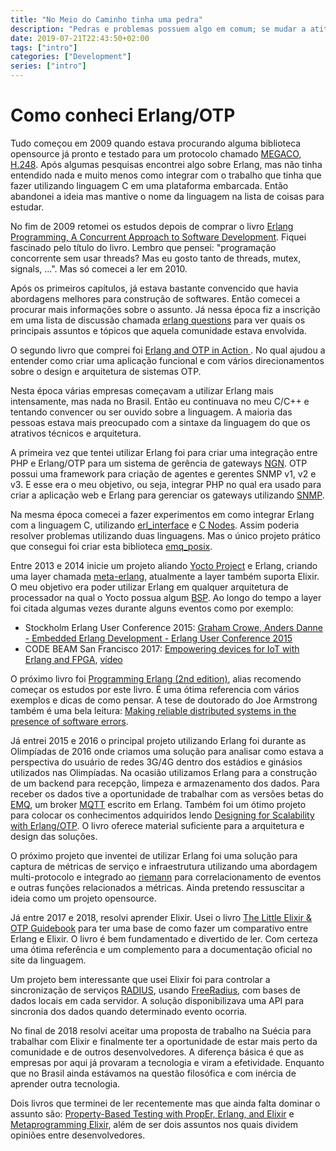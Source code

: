 ```yaml
---
title: "No Meio do Caminho tinha uma pedra"
description: "Pedras e problemas possuem algo em comum; se mudar a atitude, outras estrégias aparecem para resolver as questões."
date: 2019-07-21T22:43:50+02:00
tags: ["intro"]
categories: ["Development"]
series: ["intro"]
---
```


# Como conheci Erlang/OTP

Tudo começou em 2009 quando estava procurando alguma biblioteca opensource já pronto e testado para um protocolo chamado [MEGACO, H.248](https://en.wikipedia.org/wiki/H.248). Após algumas pesquisas  encontrei algo sobre Erlang, mas não tinha entendido nada e muito menos como integrar com o trabalho que tinha que fazer utilizando linguagem C em uma plataforma embarcada. Então abandonei a ideia mas mantive o nome da linguagem na lista de coisas para estudar.

No fim de 2009 retomei os estudos depois de comprar o livro [Erlang Programming, A Concurrent Approach to Software Development](http://shop.oreilly.com/product/9780596518189.do). Fiquei fascinado pelo título do livro. Lembro que pensei: "programação concorrente sem usar threads? Mas eu gosto tanto de threads, mutex, signals, ...". Mas só comecei a ler em 2010.

Após os primeiros capítulos, já estava bastante convencido que havia abordagens melhores para construção de softwares. Então comecei a procurar mais informações sobre o assunto. Já nessa época fiz a inscrição em uma lista de discussão chamada [erlang questions](http://erlang.org/mailman/listinfo/erlang-questions) para ver quais os principais assuntos e tópicos que aquela comunidade estava envolvida.

O segundo livro que comprei foi [Erlang and OTP in Action ](https://www.manning.com/books/erlang-and-otp-in-action). No qual ajudou a entender como criar uma aplicação funcional e com vários direcionamentos sobre o design e arquitetura de sistemas OTP.

Nesta época várias empresas começavam a utilizar Erlang mais intensamente, mas nada no Brasil. Então eu continuava no meu C/C++ e tentando convencer ou ser ouvido sobre a linguagem. A maioria das pessoas estava mais preocupado com a sintaxe da linguagem do que os atrativos técnicos e arquitetura.

A primeira vez que tentei utilizar Erlang foi para criar uma integração entre PHP e Erlang/OTP para um sistema de gerência de gateways [NGN](https://en.wikipedia.org/wiki/Next-generation_network). OTP possui uma framework para criação de agentes e gerentes SNMP v1, v2 e v3. E esse era o meu objetivo, ou seja, integrar PHP no qual era usado para criar a aplicação web e Erlang para gerenciar os gateways utilizando [SNMP](https://en.wikipedia.org/wiki/Simple_Network_Management_Protocol).

Na mesma época comecei a fazer experimentos em como integrar Erlang com a linguagem C, utilizando [erl_interface](http://erlang.org/doc/tutorial/erl_interface.html) e [C Nodes](http://erlang.org/doc/tutorial/cnode.html). Assim poderia resolver problemas utilizando duas linguagens. Mas o único projeto prático que consegui foi criar esta biblioteca [emq_posix](https://github.com/joaohf/emq_posix).

Entre 2013 e 2014 inicie um projeto aliando [Yocto Project](https://www.yoctoproject.org/) e Erlang, criando uma layer chamada [meta-erlang](https://github.com/joaohf/meta-erlang), atualmente a layer também suporta Elixir. O meu objetivo era poder utilizar Erlang em qualquer arquitetura de processador na qual o Yocto possua algum [BSP](https://www.yoctoproject.org/docs/2.5/bsp-guide/bsp-guide.html). Ao longo do tempo a layer foi citada algumas vezes durante alguns eventos como por exemplo:

* Stockholm Erlang User Conference 2015: [Graham Crowe, Anders Danne - Embedded Erlang Development - Erlang User Conference 2015](https://youtu.be/REZ93dZZ5uA?t=1678)
* CODE BEAM San Francisco 2017: [Empowering devices for IoT with Erlang and FPGA](https://www.erlangelixir.com//irina-guberman.html), [vídeo](https://youtu.be/Peg7E-nTrOY?t=1940)

O próximo livro foi [Programming Erlang (2nd edition)](https://pragprog.com/book/jaerlang2/programming-erlang), alias recomendo começar os estudos por este livro. É uma ótima referencia com vários exemplos e dicas de como pensar. A tese de doutorado do Joe Armstrong também é uma bela leitura: [Making reliable distributed systems in the presence of software errors](http://erlang.org/download/armstrong_thesis_2003.pdf).

Já entrei 2015 e 2016 o principal projeto utilizando Erlang foi durante as Olimpíadas de 2016 onde criamos uma solução para analisar como estava a perspectiva do usuário de redes 3G/4G dentro dos estádios e ginásios utilizados nas Olimpíadas. Na ocasião utilizamos Erlang para a construção de um backend para recepção, limpeza e armazenamento dos dados. Para receber os dados tive a oportunidade de trabalhar com as versões betas do [EMQ](https://www.emqx.io/), um broker [MQTT](https://en.wikipedia.org/wiki/MQTT) escrito em Erlang. Também foi um ótimo projeto para colocar os conhecimentos adquiridos lendo [Designing for Scalability with Erlang/OTP](https://www.oreilly.com/library/view/designing-for-scalability/9781449361556/). O livro oferece material suficiente para a arquitetura e design das soluções.

O próximo projeto que inventei de utilizar Erlang foi uma solução para captura de métricas de serviço e infraestrutura utilizando uma abordagem multi-protocolo e integrado ao [riemann](http://riemann.io/) para correlacionamento de eventos e outras funções relacionados a métricas. Ainda pretendo ressuscitar a ideia como um projeto opensource.

Já entre 2017 e 2018, resolvi aprender Elixir. Usei o livro [The Little Elixir & OTP Guidebook](https://www.manning.com/books/the-little-elixir-and-otp-guidebook) para ter uma base de como fazer um comparativo entre Erlang e Elixir. O livro é bem fundamentado e divertido de ler. Com certeza uma ótima referência e um complemento para a documentação oficial no site da linguagem.

Um projeto bem interessante que usei Elixir foi para controlar a sincronização de serviços [RADIUS](https://en.wikipedia.org/wiki/RADIUS), usando [FreeRadius](https://freeradius.org/), com bases de dados locais em cada servidor. A solução disponibilizava uma API para sincronia dos dados quando determinado evento ocorria.

No final de 2018 resolvi aceitar uma proposta de trabalho na Suécia para trabalhar com Elixir e finalmente ter a oportunidade de estar mais perto da comunidade e de outros desenvolvedores. A diferença básica é que as empresas por aqui já provaram a tecnologia e viram a efetividade. Enquanto que no Brasil ainda estávamos na questão filosófica e com inércia de aprender outra tecnologia.

Dois livros que terminei de ler recentemente mas que ainda falta dominar o assunto são: [Property-Based Testing with PropEr, Erlang, and Elixir](https://pragprog.com/book/fhproper/property-based-testing-with-proper-erlang-and-elixir) e [Metaprogramming Elixir](https://pragprog.com/book/cmelixir/metaprogramming-elixir), além de ser dois assuntos nos quais dividem opiniões entre desenvolvedores.
